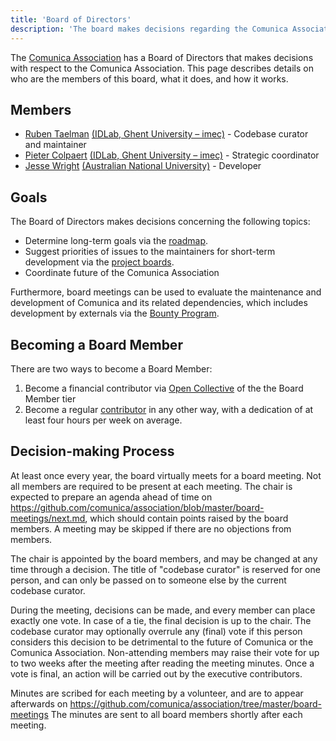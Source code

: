 ```yaml
---
title: 'Board of Directors'
description: 'The board makes decisions regarding the Comunica Association'
---
```


The [Comunica Association](/association/) has a Board of Directors
that makes decisions with respect to the Comunica Association.
This page describes details on who are the members of this board, what it does, and how it works.

## Members

* [Ruben Taelman](https://www.rubensworks.net/) [(IDLab, Ghent University – imec)](https://knows.idlab.ugent.be/) - Codebase curator and maintainer
* [Pieter Colpaert](https://pietercolpaert.be/) [(IDLab, Ghent University – imec)](https://knows.idlab.ugent.be/) - Strategic coordinator
* [Jesse Wright](https://github.com/jeswr/) [(Australian National University)](https://cecs.anu.edu.au/) - Developer

## Goals

The Board of Directors makes decisions concerning the following topics:

* Determine long-term goals via the [roadmap](/roadmap/).
* Suggest priorities of issues to the maintainers for short-term development via the [project boards](https://github.com/orgs/comunica/projects).
* Coordinate future of the Comunica Association

Furthermore, board meetings can be used to evaluate the maintenance and development of Comunica and its related dependencies,
which includes development by externals via the [Bounty Program](/association/bounties/).

## Becoming a Board Member

There are two ways to become a Board Member:

1. Become a financial contributor via [Open Collective](https://opencollective.com/comunica-association) of the the Board Member tier
2. Become a regular [contributor](/contribute/) in any other way, with a dedication of at least four hours per week on average.

## Decision-making Process

At least once every year, the board virtually meets for a board meeting.
Not all members are required to be present at each meeting.
The chair is expected to prepare an agenda ahead of time on https://github.com/comunica/association/blob/master/board-meetings/next.md,
which should contain points raised by the board members.
A meeting may be skipped if there are no objections from members.

The chair is appointed by the board members, and may be changed at any time through a decision.
The title of "codebase curator" is reserved for one person,
and can only be passed on to someone else by the current codebase curator.

During the meeting, decisions can be made,
and every member can place exactly one vote.
In case of a tie, the final decision is up to the chair.
The codebase curator may optionally overrule any (final) vote if this person considers this decision to be detrimental to the future of Comunica or the Comunica Association.
Non-attending members may raise their vote for up to two weeks after the meeting after reading the meeting minutes.
Once a vote is final, an action will be carried out by the executive contributors.

Minutes are scribed for each meeting by a volunteer,
and are to appear afterwards on https://github.com/comunica/association/tree/master/board-meetings
The minutes are sent to all board members shortly after each meeting.
